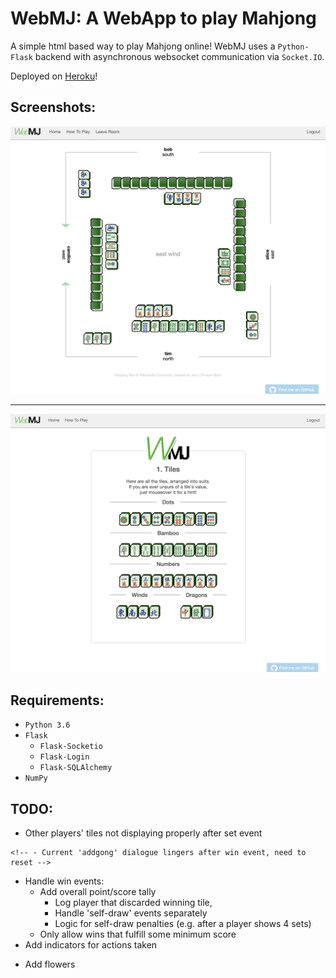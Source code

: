 # WebMJ: A WebApp to play Mahjong

A simple html based way to play Mahjong online!
WebMJ uses a `Python-Flask` backend with asynchronous websocket communication via `Socket.IO`.

Deployed on [Heroku](https://web-mj.herokuapp.com)!

## Screenshots:

![A game in progress](Images/MJ_6.png)

---

![Tutorial screen](Images/MJ_2.png)

## Requirements:
- `Python 3.6`
- `Flask`
  - `Flask-Socketio`
  - `Flask-Login`
  - `Flask-SQLAlchemy`
- `NumPy`

## TODO:
- Other players' tiles not displaying properly after set event
<!-- - Implement 'addgong' check to every turn  *(added, needs testing)* -->
    <!-- - Current 'addgong' dialogue lingers after win event, need to reset -->
- Handle win events:
  <!-- - ~~(calculate points for winner)~~ -->
  <!-- - ~~*Show winning points on client side~~ -->
  - Add overall point/score tally
    - Log player that discarded winning tile,
    - Handle 'self-draw' events separately
    - Logic for self-draw penalties (e.g. after a player shows 4 sets)
  - Only allow wins that fulfill some minimum score
- Add indicators for actions taken
<!-- - Logic to handle running out of tiles *(added, needs testing)* -->
- Add flowers
<!-- - Add screenshots to readme -->
